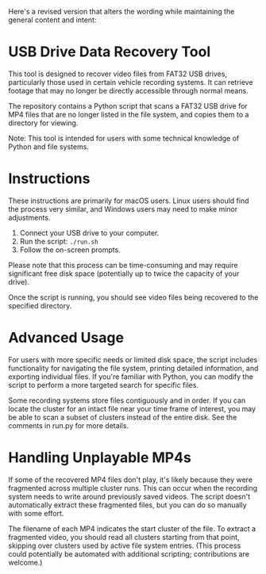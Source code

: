 Here's a revised version that alters the wording while maintaining the general content and intent:

# USB Drive Data Recovery Tool

This tool is designed to recover video files from FAT32 USB drives, particularly those used in certain vehicle recording systems. It can retrieve footage that may no longer be directly accessible through normal means.

The repository contains a Python script that scans a FAT32 USB drive for MP4 files that are no longer listed in the file system, and copies them to a directory for viewing.

Note: This tool is intended for users with some technical knowledge of Python and file systems.

# Instructions

These instructions are primarily for macOS users. Linux users should find the process very similar, and Windows users may need to make minor adjustments.

1. Connect your USB drive to your computer.
2. Run the script: `./run.sh`
3. Follow the on-screen prompts.

Please note that this process can be time-consuming and may require significant free disk space (potentially up to twice the capacity of your drive).

Once the script is running, you should see video files being recovered to the specified directory.

# Advanced Usage

For users with more specific needs or limited disk space, the script includes functionality for navigating the file system, printing detailed information, and exporting individual files. If you're familiar with Python, you can modify the script to perform a more targeted search for specific files.

Some recording systems store files contiguously and in order. If you can locate the cluster for an intact file near your time frame of interest, you may be able to scan a subset of clusters instead of the entire disk. See the comments in run.py for more details.

# Handling Unplayable MP4s

If some of the recovered MP4 files don't play, it's likely because they were fragmented across multiple cluster runs. This can occur when the recording system needs to write around previously saved videos. The script doesn't automatically extract these fragmented files, but you can do so manually with some effort.

The filename of each MP4 indicates the start cluster of the file. To extract a fragmented video, you should read all clusters starting from that point, skipping over clusters used by active file system entries. (This process could potentially be automated with additional scripting; contributions are welcome.)